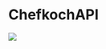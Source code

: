 # ChefkochAPI
[![](https://jitpack.io/v/iotacb/ChefkochAPI.svg)](https://jitpack.io/#iotacb/ChefkochAPI)
